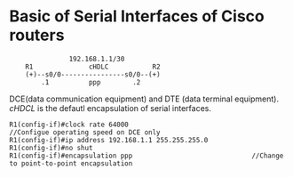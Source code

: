 # Basic of Serial Interfaces of Cisco routers

```
               192.168.1.1/30
    R1              cHDLC           R2
    (+)--s0/0----------------s0/0--(+)
        .1          ppp        .2
```
DCE(data communication equipment) and DTE (data terminal equipment).
_cHDCL_ is the defautl encapsulation of serial interfaces.
```
R1(config-if)#clock rate 64000                               //Configue operating speed on DCE only
R1(config-if)#ip address 192.168.1.1 255.255.255.0     
R1(config-if)#no shut
R1(config-if)#encapsulation ppp                              //Change to point-to-point encapsulation
```
